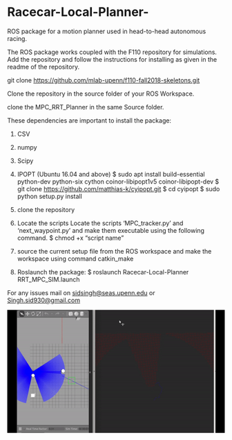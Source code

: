 # Racecar-Local-Planner-
ROS package for a motion planner used in head-to-head autonomous racing.

The ROS package works coupled with the F110 repository for simulations. 
Add the repository and follow the instructions for installing as given in the readme of the repository. 


git clone https://github.com/mlab-upenn/f110-fall2018-skeletons.git

Clone the repository in the source folder of your ROS Workspace. 

clone the MPC_RRT_Planner in the same Source folder. 

These dependencies are important to install the package: 

1. CSV
2. numpy
3. Scipy
4. IPOPT (Ubuntu 16.04 and above) 
	$ sudo apt install build-essential python-dev python-six cython coinor-libipopt1v5 coinor-libipopt-dev
	$ git clone https://github.com/matthias-k/cyipopt.git
	$ cd cyipopt
	$ sudo python setup.py install
5. clone the repository 
6. Locate the scripts Locate the scripts ‘MPC_tracker.py’ and ‘next_waypoint.py’ and make them executable using the
following command.
	$ chmod +x “script name”

7. source the current setup file from the ROS workspace and make the workspace using command catkin_make
8. Roslaunch the package: 
	$ roslaunch Racecar-Local-Planner RRT_MPC_SIM.launch


For any issues mail on sidsingh@seas.upenn.edu or Singh.sid930@gmail.com

![](mpc.gif)

